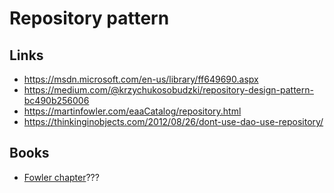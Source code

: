 # Repository pattern

## Links

- https://msdn.microsoft.com/en-us/library/ff649690.aspx
- https://medium.com/@krzychukosobudzki/repository-design-pattern-bc490b256006
- https://martinfowler.com/eaaCatalog/repository.html
- https://thinkinginobjects.com/2012/08/26/dont-use-dao-use-repository/

## Books

- [Fowler chapter]()???
